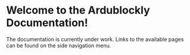 # Welcome to the Ardublockly Documentation!

The documentation is currently under work. Links to the available pages can be found on the side navigation menu.